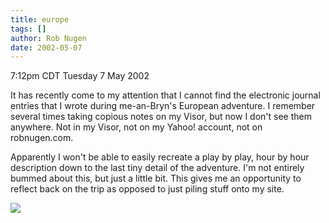 ```yaml
---
title: europe
tags: []
author: Rob Nugen
date: 2002-05-07
---
```


<title></title>
<p class=date>7:12pm CDT Tuesday 7 May 2002</p>

<p>It has recently come to my attention that I cannot find the
electronic journal entries that I wrote during me-an-Bryn's European
adventure.  I remember several times taking copious notes on my Visor,
but now I don't see them anywhere.  Not in my Visor, not on my Yahoo!
account, not on robnugen.com.</p>

<p>Apparently I won't be able to easily recreate a play by play, hour
by hour description down to the last tiny detail of the adventure.
I'm not entirely bummed about this, but just a little bit.  This gives
me an opportunity to reflect back on the trip as opposed to just
piling stuff onto my site.</p>

<p><img src='/images/rob/wL-ROB.gif'/></p>


